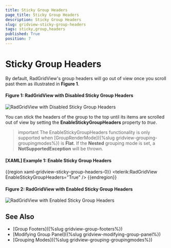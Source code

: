 ```yaml
---
title: Sticky Group Headers
page_title: Sticky Group Headers
description: Sticky Group Headers
slug: gridview-sticky-group-headers
tags: sticky,group,headers
published: True
position: 7
---
```


# Sticky Group Headers

By default, RadGridView's group headers will go out of view once you scroll past them as illustrated in **Figure 1**.

#### __Figure 1: RadGridView with Disabled Sticky Group Headers__

![RadGridView with Disabled Sticky Group Headers](images/disabledstickygroupheaders.png)

You can stick the headers of the group to the top until its items are scrolled out of view by setting the **EnableStickyGroupHeaders** property to *true*.

>important The EnableStickyGroupHeaders functionality is only supported when [GroupRenderMode]({%slug gridview-grouping-groupingmodes%}) is **Flat**. If the **Nested** grouping mode is set, a **NotSupportedException** will be thrown.

#### __[XAML] Example 1: Enable Sticky Group Headers__

{{region xaml-gridview-sticky-group-headers-0}}
	<telerik:RadGridView EnableStickyGroupHeaders="True" />
{{endregion}}

#### __Figure 2: RadGridView with Enabled Sticky Group Headers__

![RadGridView with Enabled Sticky Group Headers](images/enabledstickygroupheaders.png)

## See Also

 * [Group Footers]({%slug gridview-group-footers%})
 * [Modifying Group Panel]({%slug gridview-modifying-group-panel%})
 * [Grouping Modes]({%slug gridview-grouping-groupingmodes%})
